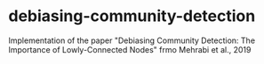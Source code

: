 # debiasing-community-detection
Implementation of the paper "Debiasing Community Detection: The Importance of Lowly-Connected Nodes" frmo Mehrabi et al., 2019
